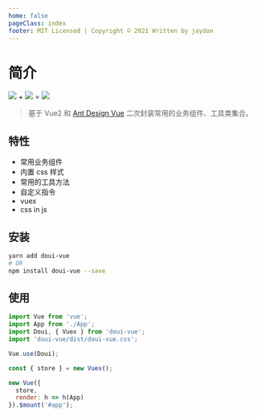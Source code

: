 ```yaml
---
home: false
pageClass: index
footer: MIT Licensed | Copyright © 2021 Written by jaydon
---
```


# 简介

<div class="logos">
  <img src="https://cn.vuejs.org/images/logo.png" />
  <span class="sign">+</span>
  <img src="https://gw.alipayobjects.com/zos/rmsportal/KDpgvguMpGfqaHPjicRK.svg" />
  <span class="sign">=</span>
  <img class="logo" src="http://f.dooomi.com/image/do.png" />
</div>

> 基于 Vue2 和 [Ant Design Vue](https://antdv.com) 二次封装常用的业务组件、工具类集合。

## 特性

- 常用业务组件
- 内置 css 样式
- 常用的工具方法
- 自定义指令
- vuex
- css in js

## 安装

```bash
yarn add doui-vue
# OR
npm install doui-vue --save
```

## 使用

```js
import Vue from 'vue';
import App from './App';
import Doui, { Vuex } from 'doui-vue';
import 'doui-vue/dist/doui-vue.css';

Vue.use(Doui);

const { store } = new Vuex();

new Vue({
  store,
  render: h => h(App)
}).$mount('#app');
```

